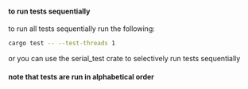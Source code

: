 #### to run tests sequentially

to run all tests sequentially run the following:

```bash
cargo test -- --test-threads 1
```

or you can use the serial_test crate to selectively run tests sequentially

#### note that tests are run in alphabetical order

